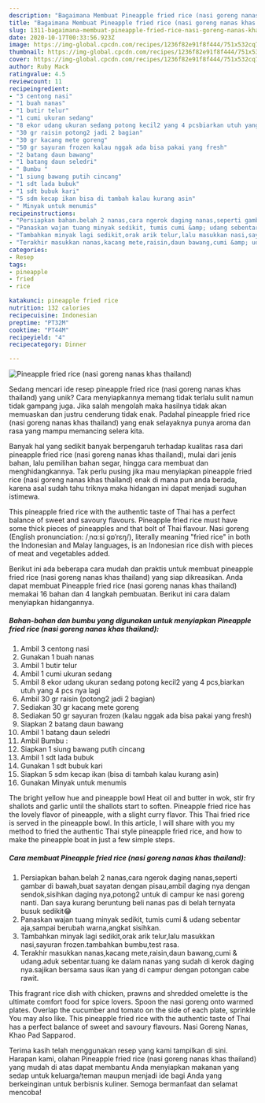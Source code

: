 ```yaml
---
description: "Bagaimana Membuat Pineapple fried rice (nasi goreng nanas khas thailand) yang Lezat"
title: "Bagaimana Membuat Pineapple fried rice (nasi goreng nanas khas thailand) yang Lezat"
slug: 1311-bagaimana-membuat-pineapple-fried-rice-nasi-goreng-nanas-khas-thailand-yang-lezat
date: 2020-10-17T00:33:56.923Z
image: https://img-global.cpcdn.com/recipes/1236f82e91f8f444/751x532cq70/pineapple-fried-rice-nasi-goreng-nanas-khas-thailand-foto-resep-utama.jpg
thumbnail: https://img-global.cpcdn.com/recipes/1236f82e91f8f444/751x532cq70/pineapple-fried-rice-nasi-goreng-nanas-khas-thailand-foto-resep-utama.jpg
cover: https://img-global.cpcdn.com/recipes/1236f82e91f8f444/751x532cq70/pineapple-fried-rice-nasi-goreng-nanas-khas-thailand-foto-resep-utama.jpg
author: Ruby Mack
ratingvalue: 4.5
reviewcount: 11
recipeingredient:
- "3 centong nasi"
- "1 buah nanas"
- "1 butir telur"
- "1 cumi ukuran sedang"
- "8 ekor udang ukuran sedang potong kecil2 yang 4 pcsbiarkan utuh yang 4 pcs nya lagi"
- "30 gr raisin potong2 jadi 2 bagian"
- "30 gr kacang mete goreng"
- "50 gr sayuran frozen kalau nggak ada bisa pakai yang fresh"
- "2 batang daun bawang"
- "1 batang daun seledri"
- " Bumbu "
- "1 siung bawang putih cincang"
- "1 sdt lada bubuk"
- "1 sdt bubuk kari"
- "5 sdm kecap ikan bisa di tambah kalau kurang asin"
- " Minyak untuk menumis"
recipeinstructions:
- "Persiapkan bahan.belah 2 nanas,cara ngerok daging nanas,seperti gambar di bawah,buat sayatan dengan pisau,ambil daging nya dengan sendok,sisihkan daging nya,potong2 untuk di campur ke nasi goreng nanti. Dan saya kurang beruntung beli nanas pas di belah ternyata busuk sedikit😂"
- "Panaskan wajan tuang minyak sedikit, tumis cumi &amp; udang sebentar aja,sampai berubah warna,angkat sisihkan."
- "Tambahkan minyak lagi sedikit,orak arik telur,lalu masukkan nasi,sayuran frozen.tambahkan bumbu,test rasa."
- "Terakhir masukkan nanas,kacang mete,raisin,daun bawang,cumi &amp; udang.aduk sebentar.tuang ke dalam nanas yang sudah di kerok daging nya.sajikan bersama saus ikan yang di campur dengan potongan cabe rawit."
categories:
- Resep
tags:
- pineapple
- fried
- rice

katakunci: pineapple fried rice 
nutrition: 132 calories
recipecuisine: Indonesian
preptime: "PT32M"
cooktime: "PT44M"
recipeyield: "4"
recipecategory: Dinner

---
```



![Pineapple fried rice (nasi goreng nanas khas thailand)](https://img-global.cpcdn.com/recipes/1236f82e91f8f444/751x532cq70/pineapple-fried-rice-nasi-goreng-nanas-khas-thailand-foto-resep-utama.jpg)

Sedang mencari ide resep pineapple fried rice (nasi goreng nanas khas thailand) yang unik? Cara menyiapkannya memang tidak terlalu sulit namun tidak gampang juga. Jika salah mengolah maka hasilnya tidak akan memuaskan dan justru cenderung tidak enak. Padahal pineapple fried rice (nasi goreng nanas khas thailand) yang enak selayaknya punya aroma dan rasa yang mampu memancing selera kita.

Banyak hal yang sedikit banyak berpengaruh terhadap kualitas rasa dari pineapple fried rice (nasi goreng nanas khas thailand), mulai dari jenis bahan, lalu pemilihan bahan segar, hingga cara membuat dan menghidangkannya. Tak perlu pusing jika mau menyiapkan pineapple fried rice (nasi goreng nanas khas thailand) enak di mana pun anda berada, karena asal sudah tahu triknya maka hidangan ini dapat menjadi suguhan istimewa.

This pineapple fried rice with the authentic taste of Thai has a perfect balance of sweet and savoury flavours. Pineapple fried rice must have some thick pieces of pineapples and that bolt of Thai flavour. Nasi goreng (English pronunciation: /ˌnɑːsi ɡɒˈrɛŋ/), literally meaning &#34;fried rice&#34; in both the Indonesian and Malay languages, is an Indonesian rice dish with pieces of meat and vegetables added.


Berikut ini ada beberapa cara mudah dan praktis untuk membuat pineapple fried rice (nasi goreng nanas khas thailand) yang siap dikreasikan. Anda dapat membuat Pineapple fried rice (nasi goreng nanas khas thailand) memakai 16 bahan dan 4 langkah pembuatan. Berikut ini cara dalam menyiapkan hidangannya.

<!--inarticleads1-->

##### Bahan-bahan dan bumbu yang digunakan untuk menyiapkan Pineapple fried rice (nasi goreng nanas khas thailand):

1. Ambil 3 centong nasi
1. Gunakan 1 buah nanas
1. Ambil 1 butir telur
1. Ambil 1 cumi ukuran sedang
1. Ambil 8 ekor udang ukuran sedang potong kecil2 yang 4 pcs,biarkan utuh yang 4 pcs nya lagi
1. Ambil 30 gr raisin (potong2 jadi 2 bagian)
1. Sediakan 30 gr kacang mete goreng
1. Sediakan 50 gr sayuran frozen (kalau nggak ada bisa pakai yang fresh)
1. Siapkan 2 batang daun bawang
1. Ambil 1 batang daun seledri
1. Ambil  Bumbu :
1. Siapkan 1 siung bawang putih cincang
1. Ambil 1 sdt lada bubuk
1. Gunakan 1 sdt bubuk kari
1. Siapkan 5 sdm kecap ikan (bisa di tambah kalau kurang asin)
1. Gunakan  Minyak untuk menumis


The bright yellow hue and pineapple bowl Heat oil and butter in wok, stir fry shallots and garlic until the shallots start to soften. Pineapple fried rice has the lovely flavor of pineapple, with a slight curry flavor. This Thai fried rice is served in the pineapple bowl. In this article, I will share with you my method to fried the authentic Thai style pineapple fried rice, and how to make the pineapple boat in just a few simple steps. 

<!--inarticleads2-->

##### Cara membuat Pineapple fried rice (nasi goreng nanas khas thailand):

1. Persiapkan bahan.belah 2 nanas,cara ngerok daging nanas,seperti gambar di bawah,buat sayatan dengan pisau,ambil daging nya dengan sendok,sisihkan daging nya,potong2 untuk di campur ke nasi goreng nanti. Dan saya kurang beruntung beli nanas pas di belah ternyata busuk sedikit😂
1. Panaskan wajan tuang minyak sedikit, tumis cumi &amp; udang sebentar aja,sampai berubah warna,angkat sisihkan.
1. Tambahkan minyak lagi sedikit,orak arik telur,lalu masukkan nasi,sayuran frozen.tambahkan bumbu,test rasa.
1. Terakhir masukkan nanas,kacang mete,raisin,daun bawang,cumi &amp; udang.aduk sebentar.tuang ke dalam nanas yang sudah di kerok daging nya.sajikan bersama saus ikan yang di campur dengan potongan cabe rawit.


This fragrant rice dish with chicken, prawns and shredded omelette is the ultimate comfort food for spice lovers. Spoon the nasi goreng onto warmed plates. Overlap the cucumber and tomato on the side of each plate, sprinkle You may also like. This pineapple fried rice with the authentic taste of Thai has a perfect balance of sweet and savoury flavours. Nasi Goreng Nanas, Khao Pad Sapparod. 

Terima kasih telah menggunakan resep yang kami tampilkan di sini. Harapan kami, olahan Pineapple fried rice (nasi goreng nanas khas thailand) yang mudah di atas dapat membantu Anda menyiapkan makanan yang sedap untuk keluarga/teman maupun menjadi ide bagi Anda yang berkeinginan untuk berbisnis kuliner. Semoga bermanfaat dan selamat mencoba!
